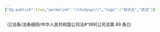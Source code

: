 ```yaml
---
{"dg-publish":true,"permalink":"/studyup///","tags":["知识点","民法"]}
---
```


（[[法条/法条细则/中华人民共和国公司法#^t89\|公司法第 89 条]]）